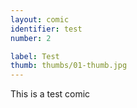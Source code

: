 ```yaml
---
layout: comic
identifier: test
number: 2

label: Test
thumb: thumbs/01-thumb.jpg
---
```


This is a test comic
